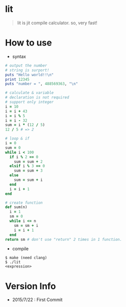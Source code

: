 # lit
> lit is jit compile calculator.
so, very fast!

# How to use
- syntax
```ruby
# output the number
# string is surport!
puts "Hello world!!\n"
print 12345
puts "number = ", 488569363, "\n"

# calculate & variable
# declaration is not required
# support only integer
i = 10
i = i + 43
i = i % 5
i = i - 32
sum = i * (12 / 5)
12 / 5 # => 2

# loop & if
i = 0
sum = 0
while i < 100
  if i % 2 == 0
    sum = sum + 2
  elsif i % 3 == 0
    sum = sum + 3
  else
    sum = sum + i
  end
  i = i + 1
end

# create function
def sum(n)
  i = 1
  sm = 0
  while i <= n
    sm = sm + i
    i = i + 1
  end
return sm # don't use "return" 2 times in 1 function.
```

- compile
```
$ make (need clang)
$ ./lit  
<expression>
```

# Version Info
- 2015/7/22 : First Commit
